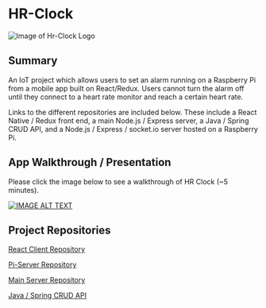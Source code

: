 # HR-Clock

![Image of Hr-Clock Logo](http://i.imgur.com/qNMI44O.png)

## Summary
An IoT project which allows users to set an alarm running on a Raspberry Pi from a mobile app built on React/Redux. Users cannot turn the alarm off until they connect to a heart rate monitor and reach a certain heart rate. 

Links to the different repositories are included below. These include a React Native / Redux front end, a main Node.js / Express server, a Java / Spring CRUD API, and a Node.js / Express / socket.io server hosted on a Raspberry Pi.

## App Walkthrough / Presentation
Please click the image below to see a walkthrough of HR Clock (~5 minutes).

[![IMAGE ALT TEXT](http://img.youtube.com/vi/dVw7P-6uUEQ/0.jpg)](http://www.youtube.com/watch?v=dVw7P-6uUEQ#t=01h01m "Video Title")

## Project Repositories
[React Client Repository](https://github.com/Dcorkran/ClockReactRedux)

[Pi-Server Repository](https://github.com/Dcorkran/hr-clock-pi-server)

[Main Server Repository](https://github.com/Dcorkran/Clock-Server)

[Java / Spring CRUD API](https://github.com/Dcorkran/HR-Clock-Java-Spring-CRUD-API)
